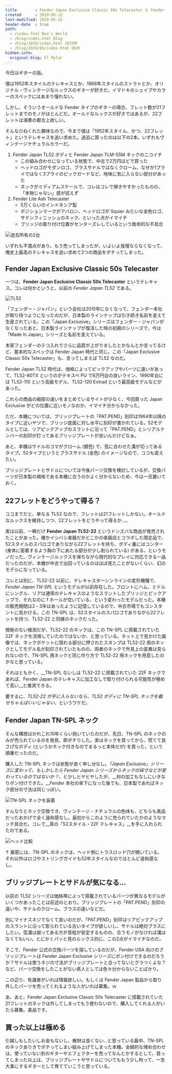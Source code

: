 ```yaml
---
title        : Fender Japan Exclusive Classic 50s Telecaster と Fender Japan TN-SPL ネックで真の22フレットテレキャスを手に入れた
created      : 2019-05-12
last-modified: 2019-05-12
header-date  : true
path:
  - /index.html Neo's World
  - /blog/index.html Blog
  - /blog/2019/index.html 2019年
  - /blog/2019/05/index.html 05月
hidden-info:
  original-blog: El Mylar
---
```


今日はギターの話。

僕は1952年スタイルのテレキャスとか、1968年スタイルのストラトとか、オリジナル・ヴィンテージなルックスのギターが好きだ。イマドキのシェイプやカラーのスペックにはあまり憧れない。

しかし、そういうオールドな Fender タイプのギターの場合、フレット数が21フレットまでのモノがほとんどだ。オールドなルックスが好きではあるが、22フレットは演奏の都合上欲しい。

そんなひねくれた趣味なので、今まで僕は「1952年スタイル、かつ、22フレット」というテレキャスを追い求めた。過去に買ったのは以下の2本。いずれもヴィンテージナチュラルカラーだ。

1. Fender Japan TL52 ボディと Fender Japan TLM-55M ネックのニコイチ
    - この組み合わせになっている状態で、中古で2万円ほどで買った
    - ヘッドロゴがモダンロゴ、ブラスサドルではなくクローム、なぜか1プライではなく3プライのピックガードなど、地味に気に入らない部分があった
    - ネックがミディアムスケールで、コレはコレで弾きやすかったものの、「本物じゃない」感が拭えず
2. Fender Lite Ash Telecaster
    - 5万くらいのインドネシア製
    - ポジションマークがアバロン、ヘッドロゴが Squier みたいな金色ロゴ、サテンフィニッシュのネック、といった点がイマイチ
    - ブリッジの取り付け位置がセンターズレしているという致命的な不具合

![過去所有の2台](/music/gears/guitar-03-fenderliteashtl-05.jpg)

いずれも不満点があり、もう売ってしまったが、いよいよ我慢ならなくなって、俺史上最高のテレキャスを追い求めて2つの商品をポチってしまった。

## Fender Japan Exclusive Classic 50s Telecaster

一つは、__Fender Japan Exclusive Classic 50s Telecaster__ というテレキャス。コレは何かというと、以前の _Fender Japan TL52_ である。

![TL52](/music/gears/guitar-03-fjec50stele-01.jpg)

「フェンダー・ジャパン」という会社は2015年になくなって、フェンダー本社が取り持つようになったのだが、日本製のラインナップは引き続き名前を変えて生産されている。この「Japan Exclusive」シリーズはフェンダー・ジャパンがなくなったあと、日本製ラインナップが復活した時の初期のシリーズで、今は「Made In Japan」シリーズと名前を変えている。

本家フェンダーのテコ入れでさらに品質が上がりましたとかなんとか言ってるけど、基本的なスペックは Fender Japan 時代と同じ。この「Japan Exclusive Classic 50s Telecaster」も、言ってしまえば TL52 なのだ。

Fender Japan TL52 時代は、価格によってピックアップやパーツに違いがあって、TL52-80TX というのがテキスペ PU で8万円台の良いライン、1990年台には TL52-110 という高級モデル、TL52-120 Extrad という最高級モデルなどがあった。

これらの商品の細部の違いをまとめているサイトが少なく、今回買った Japan Exclusive がどの位置に近いモノなのか、イマイチ分からなかった。

ただ、本機については、ブリッジプレートの「PAT.PEND」刻印は1964年以降のタイプに近いヤツで、ブリッジ底面に対し水平に刻印が書かれている。52モデルとしては、リアピックアップのスラントに沿って「PAT.PEND」とシリアルナンバーの刻印が打ってあるブリッジプレートが良いんだけどなぁ。

あと、本機はサドルのコマがクローム (銀色) で、弦に合わせた溝が切ってあるタイプ。52タイプというとブラスサドル (金色) のイメージなので、ココも変えたい。

ブリッジプレートとサドルについては今後パーツ交換を検討しているが、交換パーツが日本製の規格である本機に合うのかよく分からないため、今は一旦置いておく。

## 22フレットをどうやって得る？

ココまでだと、単なる TL52 なので、フレットは21フレットしかない。オールドなルックスを維持しつつ、22フレットをどうやって得るか…。

実は以前、一瞬だけ __Fender Japan TL52-22__ というドンズバな商品が発売されたことがあった。確かイシバシ楽器だかどこかの楽器店とコラボした限定品で、52スタイルのスパロゴでありながら22フレットを持ち、ボディ裏にはコンター (身体に密着するよう胸の下にあたる部分が少し削られている) がある、というモノだった。ヴィンテージルックスを保ちながら現代的なプレイに対応できる一品だったのだが、本機が中古で出回っているのはほぼ見たことがないくらい、幻のモデルになっている。

コレとは別に、TL52-22 以前に、テレキャスターシンラインの変形機種で、_Fender Japan TN-SPL_ というモデルが以前存在した。フロントにハム、ミドルにシングル、リアは通常のテレキャスのようなスラントしたブリッジとピックアップで、それなのに f ホールが空いている、という変わったモデルだった。本機の販売期間は2・3年はあったように記憶しているので、中古市場でもコンスタントに見かける。この TN-SPL は、52スタイルのスパロゴでありながら22フレットを持つ、TL52-22 と同様のネックだった。

根拠のない推測だが、TL52-22 のネックは、この TN-SPL に搭載されていた 22F ネックを流用していたのではないか、と思っている。ネット上で見かけた画像では、ネックポケットに隠れる部分に押されたスタンプは TL52-22 用のネックとしてモデル名が刻印されていたものの、両者のネックで外見上の差異は見られないので、TN-SPL 用ネックと同じ作り方で TL52-22 用ネックを用意したのかなと思っている。

それはともかく、__TN-SPL ないしは TL52-22 に搭載されていた 22F ネックであれば、Fender Japan のテレキャスに加工なしで取り付けられる可能性が極めて高い__と推測できる。

要するに、_TL52-22 が手に入らないなら、TL52 ボディに TN-SPL ネックを載せちゃえばいいじゃない_、というワケだ。

## Fender Japan TN-SPL ネック

そんな構想はかれこれ10年くらい抱いていたのだが、先日、TN-SPL のネックのみが売られているのを発見、即ポチりした。実はネックを買ってから、慌てて良さげなボディ (というかネック付きなのでまるっと本体だが) を買った、という順番だったのだ。

購入した TN-SPL ネックは状態が良く申し分なし。_「Japan Exclusive」シリーズに変わって、もしかしたら Fender Japan シリーズからネックの採寸などが変わっているのではないか？_、と少しヒヤヒヤしたが、__何の加工もなしにいきなりポン付けできた。__Fender 本社の傘下になった後でも、日本製であればネック部分の寸法は同じっぽい。

![TN-SPL ネックを装着](/music/gears/guitar-03-fjec50stele-02.jpg)

すんなりとネック交換でき、ヴィンテージ・ナチュラルの色味も、どちらも美品だったおかげで全く違和感なし。最初からこのように売られていたかのようなマッチ具合だ。コレで__真の「52スタイル・22F テレキャス」__を手に入れられたのである。

![ヘッド比較](/music/gears/guitar-03-fjec50stele-03.jpg)

↑ 厳密には、TN-SPL のネックは、ヘッド側にトラスロッド穴が開いている。それ以外はロゴやストリングガイドも52年スタイルなのでほとんど違和感なし。

## ブリッジプレートとサドルが気になる…

以前の TL52 シリーズは価格帯によって搭載されているパーツが異なるモデルがいくつかあったことは前述のとおり。ブリッジプレートの「PAT.PEND」刻印の違いや、サドルのクローム、ブラスの違いなどだ。

別にマイナスネジでなくて良いのだが、「PAT.PEND」刻印はリアピックアップのスラントに沿って彫られている古いタイプが欲しいし、サドルは絶対ブラスにしたい。弦溝は掘ってある方が音程が安定するものの、合うモノがなければ溝はなくてもいい。とにかくパッと見のルックス的に、この2点がイマイチなのだ。

そこで、Fender 公式の交換パーツを探しているのだが、Fender USA 向けのブリッジプレートは Fender Japan Exclusive シリーズにポン付けできるのだろうか？サドルは使うネジの寸法がブリッジプレートと合ってないとグラつくよな？など、パーツ交換をしたことがない素人としては色々分からないことばかり。

この辺り、有識者がいれば情報欲しい。もしくは Fender Japan 製品から取り外したパーツを売ってくれるような人がいれば募集。ｗ

あ、あと、Fender Japan Exclusive Classic 50s Telecaster に搭載されていた21フレットのネックは外してしまってもう使わないので、購入してくれる人がいたら募集。美品です。

## 買った以上は極める

引越しもしたいしお金もないし、散財は良くない…と思っている最中、TN-SPL のネックありきでポチってしまい組み上げてしまった本機。金額的な埋め合わせは、使っていない別のギターやエフェクターを売ってなんとかするとして、買ってしまった以上は、ブリッジプレートやサドルについてももう少し拘って、一生大事にするギターとして育てていこうと思っている。
